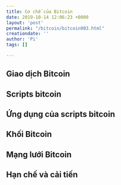 ```yaml
---
title: Cơ chế của Bitcoin
date: 2019-10-14 12:06:23 +0000
layout: 'post'
permalink: "/bitcoin/bitcoin003.html"
creationdate: ''
author: 'Pi'
tags: []

---
```


## Giao dịch Bitcoin

## Scripts bitcoin

## Ứng dụng của scripts bitcoin

## Khối Bitcoin

## Mạng lưới Bitcoin

## Hạn chế và cải tiến

